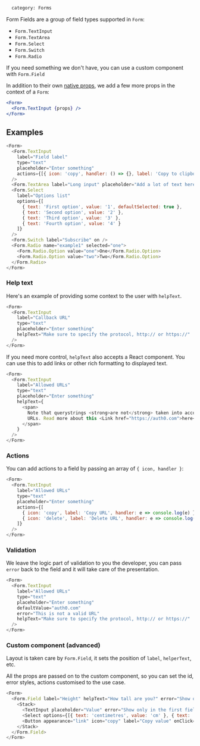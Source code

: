 ```meta
  category: Forms
```

Form Fields are a group of field types supported in `Form`:

- `Form.TextInput`
- `Form.TextArea`
- `Form.Select`
- `Form.Switch`
- `Form.Radio`

If you need something we don't have, you can use a custom component with `Form.Field`

In addition to their own [native props](#/component/text-input), we add a few more props in the context of a `Form`:

```jsx
<Form>
  <Form.TextInput {props} />
</Form>
```

## Examples

```js
<Form>
  <Form.TextInput
    label="Field label"
    type="text"
    placeholder="Enter something"
    actions={[{ icon: 'copy', handler: () => {}, label: 'Copy to clipboard' }]}
  />
  <Form.TextArea label="Long input" placeholder="Add a lot of text here" />
  <Form.Select
    label="Options list"
    options={[
      { text: 'First option', value: '1', defaultSelected: true },
      { text: 'Second option', value: '2' },
      { text: 'Third option', value: '3' },
      { text: 'Fourth option', value: '4' }
    ]}
  />
  <Form.Switch label="Subscribe" on />
  <Form.Radio name="example1" selected="one">
    <Form.Radio.Option value="one">One</Form.Radio.Option>
    <Form.Radio.Option value="two">Two</Form.Radio.Option>
  </Form.Radio>
</Form>
```

### Help text

Here's an example of providing some context to the user with `helpText`.

```js
<Form>
  <Form.TextInput
    label="Callback URL"
    type="text"
    placeholder="Enter something"
    helpText="Make sure to specify the protocol, http:// or https://"
  />
</Form>
```

If you need more control, `helpText` also accepts a React component. You can use this to add links
or other rich formatting to displayed text.

```js
<Form>
  <Form.TextInput
    label="Allowed URLs"
    type="text"
    placeholder="Enter something"
    helpText={
      <span>
        Note that querystrings <strong>are not</strong> taken into account when validating these
        URLs. Read more about this <Link href="https://auth0.com">here</Link>.
      </span>
    }
  />
</Form>
```

### Actions

You can add actions to a field by passing an array of `{ icon, handler }`:

```js
<Form>
  <Form.TextInput
    label="Allowed URLs"
    type="text"
    placeholder="Enter something"
    actions={[
      { icon: 'copy', label: 'Copy URL', handler: e => console.log(e) },
      { icon: 'delete', label: 'Delete URL', handler: e => console.log(e) }
    ]}
  />
</Form>
```

### Validation

We leave the logic part of validation to you the developer, you can pass `error` back to the field and it will take care of the presentation.

```js
<Form>
  <Form.TextInput
    label="Allowed URLs"
    type="text"
    placeholder="Enter something"
    defaultValue="auth0.com"
    error="This is not a valid URL"
    helpText="Make sure to specify the protocol, http:// or https://"
  />
</Form>
```

### Custom component (advanced)

Layout is taken care by `Form.Field`, it sets the position of `label`, `helperText`, etc.

All the props are passed on to the custom component, so you can set the id, error styles, actions customised to the use case.

```js
<Form>
  <Form.Field label="Height" helpText="How tall are you?" error="Show only in the first field">
    <Stack>
      <TextInput placeholder="Value" error="Show only in the first field" />
      <Select options={[{ text: 'centimetres', value: 'cm' }, { text: 'inches', value: 'in' }]} />
      <Button appearance="link" icon="copy" label="Copy value" onClick={e => console.log(e)} />
    </Stack>
  </Form.Field>
</Form>
```
